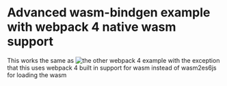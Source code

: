 # Advanced wasm-bindgen example with webpack 4 native wasm support

This works the same as ![the other webpack 4 example](../advanced-wasm-bindgen-webpack4) with the exception that this uses webpack 4 built in support for wasm instead of wasm2es6js for loading the wasm

